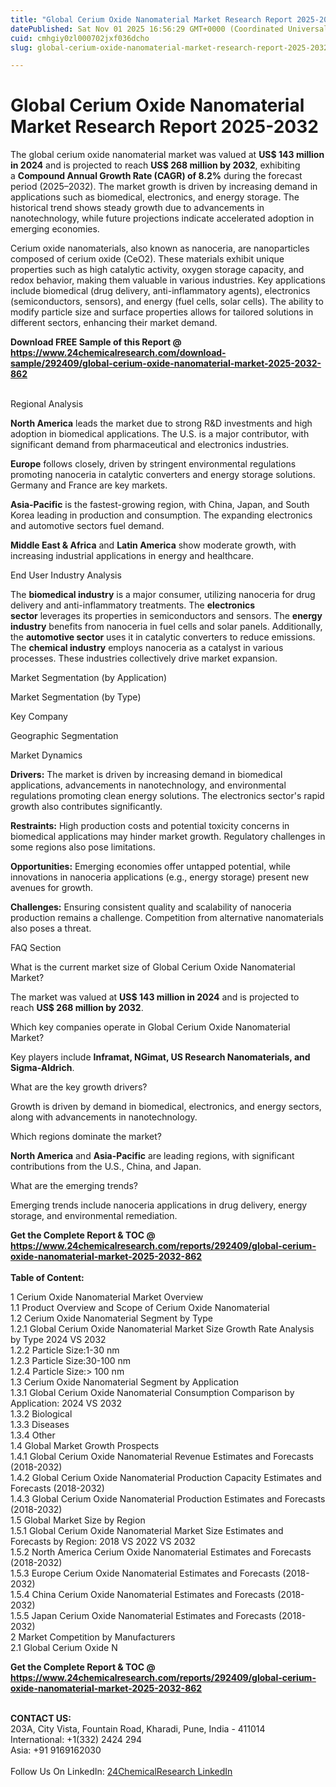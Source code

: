 ```yaml
---
title: "Global Cerium Oxide Nanomaterial Market Research Report 2025-2032"
datePublished: Sat Nov 01 2025 16:56:29 GMT+0000 (Coordinated Universal Time)
cuid: cmhgiy0zl000702jxf036dcho
slug: global-cerium-oxide-nanomaterial-market-research-report-2025-2032

---
```


# Global Cerium Oxide Nanomaterial Market Research Report 2025-2032

<p>The global cerium oxide nanomaterial market was valued at <strong>US$ 143 million in 2024</strong> and is projected to reach <strong>US$ 268 million by 2032</strong>, exhibiting a <strong>Compound Annual Growth Rate (CAGR) of 8.2%</strong> during the forecast period (2025–2032). The market growth is driven by increasing demand in applications such as biomedical, electronics, and energy storage. The historical trend shows steady growth due to advancements in nanotechnology, while future projections indicate accelerated adoption in emerging economies.</p><p>
</p><p>Cerium oxide nanomaterials, also known as nanoceria, are nanoparticles composed of cerium oxide (CeO2). These materials exhibit unique properties such as high catalytic activity, oxygen storage capacity, and redox behavior, making them valuable in various industries. Key applications include biomedical (drug delivery, anti-inflammatory agents), electronics (semiconductors, sensors), and energy (fuel cells, solar cells). The ability to modify particle size and surface properties allows for tailored solutions in different sectors, enhancing their market demand.</p><div><b>Download FREE Sample of this Report @ 
            <a href="https://www.24chemicalresearch.com/download-sample/292409/global-cerium-oxide-nanomaterial-market-2025-2032-862">
            https://www.24chemicalresearch.com/download-sample/292409/global-cerium-oxide-nanomaterial-market-2025-2032-862</a></b></div><br><p>
Regional Analysis</p><p>
</p><p><strong>North America</strong> leads the market due to strong R&amp;D investments and high adoption in biomedical applications. The U.S. is a major contributor, with significant demand from pharmaceutical and electronics industries.</p><p>
</p><p><strong>Europe</strong> follows closely, driven by stringent environmental regulations promoting nanoceria in catalytic converters and energy storage solutions. Germany and France are key markets.</p><p>
</p><p><strong>Asia-Pacific</strong> is the fastest-growing region, with China, Japan, and South Korea leading in production and consumption. The expanding electronics and automotive sectors fuel demand.</p><p>
</p><p><strong>Middle East &amp; Africa</strong> and <strong>Latin America</strong> show moderate growth, with increasing industrial applications in energy and healthcare.</p><p>
End User Industry Analysis</p><p>
</p><p>The <strong>biomedical industry</strong> is a major consumer, utilizing nanoceria for drug delivery and anti-inflammatory treatments. The <strong>electronics sector</strong> leverages its properties in semiconductors and sensors. The <strong>energy industry</strong> benefits from nanoceria in fuel cells and solar panels. Additionally, the <strong>automotive sector</strong> uses it in catalytic converters to reduce emissions. The <strong>chemical industry</strong> employs nanoceria as a catalyst in various processes. These industries collectively drive market expansion.</p><p>
Market Segmentation (by Application)</p><p>
</p><p>
Market Segmentation (by Type)</p><p>
</p><p>
Key Company</p><p>
</p><p>
Geographic Segmentation</p><p>
</p><p>
Market Dynamics</p><p>
</p><p><strong>Drivers:</strong> The market is driven by increasing demand in biomedical applications, advancements in nanotechnology, and environmental regulations promoting clean energy solutions. The electronics sector's rapid growth also contributes significantly.</p><p>
</p><p><strong>Restraints:</strong> High production costs and potential toxicity concerns in biomedical applications may hinder market growth. Regulatory challenges in some regions also pose limitations.</p><p>
</p><p><strong>Opportunities:</strong> Emerging economies offer untapped potential, while innovations in nanoceria applications (e.g., energy storage) present new avenues for growth.</p><p>
</p><p><strong>Challenges:</strong> Ensuring consistent quality and scalability of nanoceria production remains a challenge. Competition from alternative nanomaterials also poses a threat.</p><p>
FAQ Section</p><p>
What is the current market size of Global Cerium Oxide Nanomaterial Market?</p><p>
</p><p>The market was valued at <strong>US$ 143 million in 2024</strong> and is projected to reach <strong>US$ 268 million by 2032</strong>.</p><p>
Which key companies operate in Global Cerium Oxide Nanomaterial Market?</p><p>
</p><p>Key players include <strong>Inframat, NGimat, US Research Nanomaterials, and Sigma-Aldrich</strong>.</p><p>
What are the key growth drivers?</p><p>
</p><p>Growth is driven by demand in biomedical, electronics, and energy sectors, along with advancements in nanotechnology.</p><p>
Which regions dominate the market?</p><p>
</p><p><strong>North America</strong> and <strong>Asia-Pacific</strong> are leading regions, with significant contributions from the U.S., China, and Japan.</p><p>
What are the emerging trends?</p><p>
</p><p>Emerging trends include nanoceria applications in drug delivery, energy storage, and environmental remediation.</p>

<div><b>Get the Complete Report & TOC @ 
            <a href="https://www.24chemicalresearch.com/reports/292409/global-cerium-oxide-nanomaterial-market-2025-2032-862">
            https://www.24chemicalresearch.com/reports/292409/global-cerium-oxide-nanomaterial-market-2025-2032-862</a></b></div><br>
            <b>Table of Content:</b><p>1 Cerium Oxide Nanomaterial Market Overview<br />
    1.1 Product Overview and Scope of Cerium Oxide Nanomaterial<br />
    1.2 Cerium Oxide Nanomaterial Segment by Type<br />
        1.2.1 Global Cerium Oxide Nanomaterial Market Size Growth Rate Analysis by Type 2024 VS 2032<br />
        1.2.2 Particle Size:1-30 nm<br />
        1.2.3 Particle Size:30-100 nm<br />
        1.2.4 Particle Size:> 100 nm<br />
    1.3 Cerium Oxide Nanomaterial Segment by Application<br />
        1.3.1 Global Cerium Oxide Nanomaterial Consumption Comparison by Application: 2024 VS 2032<br />
        1.3.2 Biological<br />
        1.3.3 Diseases<br />
        1.3.4 Other<br />
    1.4 Global Market Growth Prospects<br />
        1.4.1 Global Cerium Oxide Nanomaterial Revenue Estimates and Forecasts (2018-2032)<br />
        1.4.2 Global Cerium Oxide Nanomaterial Production Capacity Estimates and Forecasts (2018-2032)<br />
        1.4.3 Global Cerium Oxide Nanomaterial Production Estimates and Forecasts (2018-2032)<br />
    1.5 Global Market Size by Region<br />
        1.5.1 Global Cerium Oxide Nanomaterial Market Size Estimates and Forecasts by Region: 2018 VS 2022 VS 2032<br />
        1.5.2 North America Cerium Oxide Nanomaterial Estimates and Forecasts (2018-2032)<br />
        1.5.3 Europe Cerium Oxide Nanomaterial Estimates and Forecasts (2018-2032)<br />
        1.5.4 China Cerium Oxide Nanomaterial Estimates and Forecasts (2018-2032)<br />
        1.5.5 Japan Cerium Oxide Nanomaterial Estimates and Forecasts (2018-2032)<br />
2 Market Competition by Manufacturers<br />
    2.1 Global Cerium Oxide N</p>

<div><b>Get the Complete Report & TOC @ 
            <a href="https://www.24chemicalresearch.com/reports/292409/global-cerium-oxide-nanomaterial-market-2025-2032-862">
            https://www.24chemicalresearch.com/reports/292409/global-cerium-oxide-nanomaterial-market-2025-2032-862</a></b></div><br>

<b>CONTACT US:</b><br>
            203A, City Vista, Fountain Road, Kharadi, Pune, India - 411014<br>
            International: +1(332) 2424 294<br>
            Asia: +91 9169162030 <br><br>
            Follow Us On LinkedIn: <a href="https://www.linkedin.com/company/24chemicalresearch/">24ChemicalResearch LinkedIn</a>